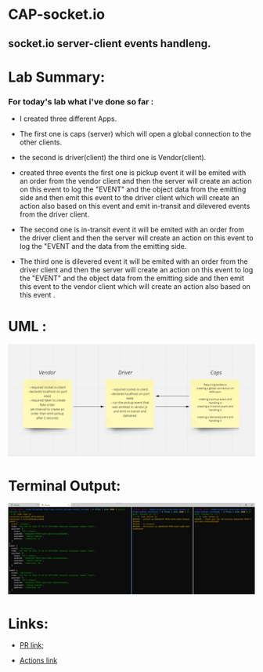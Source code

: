 # CAP-socket.io
## socket.io server-client events handleng.

# Lab Summary:
### For today's lab what i've done so far :
*  I created three different Apps.
* The first one is caps (server) which will open a global connection to the other clients.
* the second is driver(client) the third one is Vendor(client).


* created three events the first one is pickup event it will be emited with an order from the vendor client and then the server will create an action on this event to log the "EVENT" and the object data from the emitting side  and then emit this event to the driver client which will create an action also based on this event and emit in-transit and dilevered events from the driver client.


*  The second one is in-transit event it will be emited  with an order from the driver client and then the server will create an action on this event to log the "EVENT  and the data from the emitting side.

* The third one is dilevered event it will be emited with an order from the driver client and then the server will create an action on this event to log the "EVENT" and the object data from the emitting side  and then emit this event to the vendor client which will create an action also based on this event .



# UML :
![](./UML12.png)

# Terminal Output:
![](./lab12.png)


# Links:
* [PR link](https://github.com/islam-Attar/caps-socket.io/pull/1);

* [Actions link](https://github.com/islam-Attar/caps-socket.io/actions)
